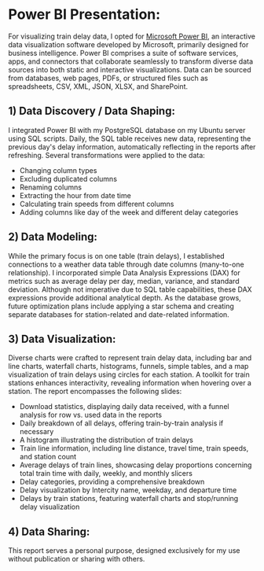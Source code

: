 # Power BI Presentation:

For visualizing train delay data, I opted for [Microsoft Power BI](https://powerbi.microsoft.com/), an interactive data visualization software developed by Microsoft, primarily designed for business intelligence. Power BI comprises a suite of software services, apps, and connectors that collaborate seamlessly to transform diverse data sources into both static and interactive visualizations. Data can be sourced from databases, web pages, PDFs, or structured files such as spreadsheets, CSV, XML, JSON, XLSX, and SharePoint.

## 1) Data Discovery / Data Shaping:

I integrated Power BI with my PostgreSQL database on my Ubuntu server using SQL scripts. Daily, the SQL table receives new data, representing the previous day's delay information, automatically reflecting in the reports after refreshing. Several transformations were applied to the data:

- Changing column types
- Excluding duplicated columns
- Renaming columns
- Extracting the hour from date time
- Calculating train speeds from different columns
- Adding columns like day of the week and different delay categories

## 2) Data Modeling:

While the primary focus is on one table (train delays), I established connections to a weather data table through date columns (many-to-one relationship). I incorporated simple Data Analysis Expressions (DAX) for metrics such as average delay per day, median, variance, and standard deviation. Although not imperative due to SQL table capabilities, these DAX expressions provide additional analytical depth. As the database grows, future optimization plans include applying a star schema and creating separate databases for station-related and date-related information.

## 3) Data Visualization:

Diverse charts were crafted to represent train delay data, including bar and line charts, waterfall charts, histograms, funnels, simple tables, and a map visualization of train delays using circles for each station. A toolkit for train stations enhances interactivity, revealing information when hovering over a station. The report encompasses the following slides:

- Download statistics, displaying daily data received, with a funnel analysis for row vs. used data in the reports
- Daily breakdown of all delays, offering train-by-train analysis if necessary
- A histogram illustrating the distribution of train delays
- Train line information, including line distance, travel time, train speeds, and station count
- Average delays of train lines, showcasing delay proportions concerning total train time with daily, weekly, and monthly slicers
- Delay categories, providing a comprehensive breakdown
- Delay visualization by Intercity name, weekday, and departure time
- Delays by train stations, featuring waterfall charts and stop/running delay visualization

## 4) Data Sharing:

This report serves a personal purpose, designed exclusively for my use without publication or sharing with others.
